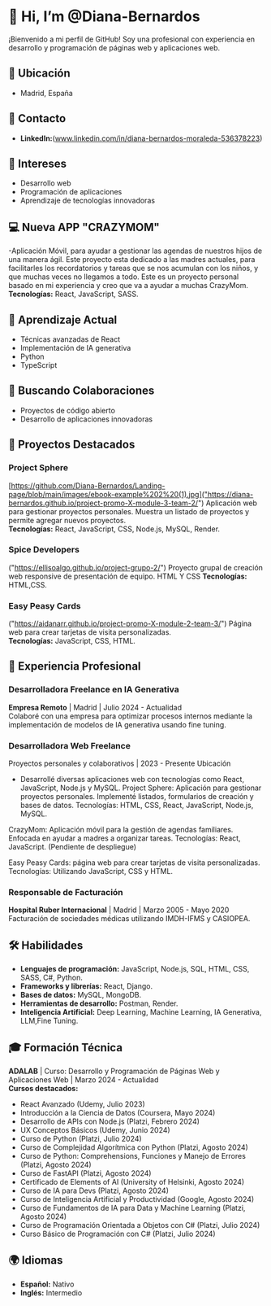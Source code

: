 # 👋 Hi, I’m @Diana-Bernardos

¡Bienvenido a mi perfil de GitHub! Soy una profesional con experiencia en desarrollo y programación de páginas web y aplicaciones web.

## 📍 Ubicación
- Madrid, España

## 📧 Contacto
- **LinkedIn:**(www.linkedin.com/in/diana-bernardos-moraleda-536378223)

## 👀 Intereses
- Desarrollo web
- Programación de aplicaciones
- Aprendizaje de tecnologías innovadoras

## 💻 Nueva APP "CRAZYMOM"
 -Aplicación Móvil, para ayudar a gestionar las agendas de nuestros hijos de una manera ágil.
Este proyecto esta dedicado a las madres actuales, para facilitarles los recordatorios y
tareas que se nos acumulan con los niños, y que muchas veces no llegamos a todo. Este es
un proyecto personal basado en mi experiencia y creo que va a ayudar a muchas
CrazyMom.
**Tecnologías:** React, JavaScript, SASS.
 
## 🌱 Aprendizaje Actual
- Técnicas avanzadas de React
- Implementación de IA generativa
- Python
- TypeScript

## 💞️ Buscando Colaboraciones
- Proyectos de código abierto
- Desarrollo de aplicaciones innovadoras

## 🚀 Proyectos Destacados
### Project Sphere
[https://github.com/Diana-Bernardos/Landing-page/blob/main/images/ebook-example%202%20(1).jpg]("https://diana-bernardos.github.io/project-promo-X-module-3-team-2/")
Aplicación web para gestionar proyectos personales. Muestra un listado de proyectos y permite agregar nuevos proyectos.  
**Tecnologías:** React, JavaScript, CSS, Node.js, MySQL, Render.

### Spice Developers
("https://ellisoalgo.github.io/project-grupo-2/")
Proyecto grupal de creación web responsive de presentación de equipo. HTML Y CSS
**Tecnologías:** HTML,CSS.

### Easy Peasy Cards
("https://aidanarr.github.io/project-promo-X-module-2-team-3/")
Página web para crear tarjetas de visita personalizadas.  
**Tecnologías:** JavaScript, CSS, HTML.

## 💼 Experiencia Profesional
### Desarrolladora Freelance en IA Generativa
**Empresa Remoto** | Madrid | Julio 2024 - Actualidad  
Colaboré con una empresa para optimizar procesos internos mediante la implementación de modelos de IA generativa usando fine tuning.

### Desarrolladora Web Freelance 
Proyectos personales y colaborativos | 2023 - Presente Ubicación
* Desarrollé diversas aplicaciones web con tecnologías como React, JavaScript, Node.js y
MySQL.
Project Sphere: Aplicación para gestionar proyectos personales. Implementé listados,
formularios de creación y bases de datos.
Tecnologías: HTML, CSS, React, JavaScript, Node.js, MySQL.

CrazyMom: Aplicación móvil para la gestión de agendas familiares. Enfocada en ayudar a
madres a organizar tareas.
Tecnologías: React, JavaScript. (Pendiente de despliegue)

Easy Peasy Cards: página web para crear tarjetas de visita personalizadas. Tecnologías:
Utilizando JavaScript, CSS y HTML.

### Responsable de Facturación
**Hospital Ruber Internacional** | Madrid | Marzo 2005 - Mayo 2020  
Facturación de sociedades médicas utilizando IMDH-IFMS y CASIOPEA.

## 🛠️ Habilidades
- **Lenguajes de programación:** JavaScript, Node.js, SQL, HTML, CSS, SASS, C#, Python.
- **Frameworks y librerías:** React, Django.
- **Bases de datos:** MySQL, MongoDB.
- **Herramientas de desarrollo:** Postman, Render.
- **Inteligencia Artificial:** Deep Learning, Machine Learning, IA Generativa, LLM,Fine Tuning.

## 🎓 Formación Técnica
**ADALAB** | Curso: Desarrollo y Programación de Páginas Web y Aplicaciones Web | Marzo 2024 - Actualidad  
**Cursos destacados:**
- React Avanzado (Udemy, Julio 2023)
- Introducción a la Ciencia de Datos (Coursera, Mayo 2024)
- Desarrollo de APIs con Node.js (Platzi, Febrero 2024)
- UX Conceptos Básicos (Udemy, Junio 2024)
- Curso de Python (Platzi, Julio 2024)
- Curso de Complejidad Algorítmica con Python (Platzi, Agosto 2024)
- Curso de Python: Comprehensions, Funciones y Manejo de Errores (Platzi, Agosto 2024)
- Curso de FastAPI (Platzi, Agosto 2024)
- Certificado de Elements of AI (University of Helsinki, Agosto 2024)
- Curso de IA para Devs (Platzi, Agosto 2024)
- Curso de Inteligencia Artificial y Productividad (Google, Agosto 2024)
- Curso de Fundamentos de IA para Data y Machine Learning (Platzi, Agosto 2024)
- Curso de Programación Orientada a Objetos con C# (Platzi, Julio 2024)
- Curso Básico de Programación con C# (Platzi, Julio 2024)

## 🌍 Idiomas
- **Español:** Nativo
- **Inglés:** Intermedio



